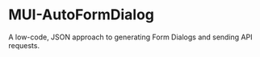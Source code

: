 # MUI-AutoFormDialog
A low-code, JSON approach to generating Form Dialogs and sending API requests.
